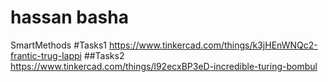 # hassan basha
SmartMethods 
#Tasks1
https://www.tinkercad.com/things/k3jHEnWNQc2-frantic-trug-lappi
##Tasks2
https://www.tinkercad.com/things/l92ecxBP3eD-incredible-turing-bombul
